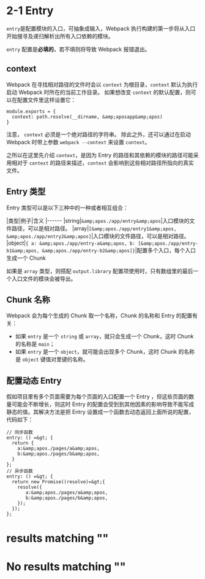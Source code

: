 
# 2-1 Entry

`entry`是配置模块的入口，可抽象成输入，Webpack 执行构建的第一步将从入口开始搜寻及递归解析出所有入口依赖的模块。

`entry` 配置是**必填的**，若不填则将导致 Webpack 报错退出。

## context

Webpack 在寻找相对路径的文件时会以 `context` 为根目录，`context` 默认为执行启动 Webpack 时所在的当前工作目录。
如果想改变 `context` 的默认配置，则可以在配置文件里这样设置它：

```
module.exports = {
  context: path.resolve(__dirname, &amp;aposapp&amp;apos)
}

```

注意， `context` 必须是一个绝对路径的字符串。
除此之外，还可以通过在启动 Webpack 时带上参数 `webpack --context` 来设置 `context`。

之所以在这里先介绍 `context`，是因为 Entry 的路径和其依赖的模块的路径可能采用相对于 `context` 的路径来描述，`context` 会影响到这些相对路径所指向的真实文件。

## Entry 类型

Entry 类型可以是以下三种中的一种或者相互组合：

|类型|例子|含义
|------
|string|`&amp;apos./app/entry&amp;apos`|入口模块的文件路径，可以是相对路径。
|array|`[&amp;apos./app/entry1&amp;apos, &amp;apos./app/entry2&amp;apos]`|入口模块的文件路径，可以是相对路径。
|object|`{ a: &amp;apos./app/entry-a&amp;apos, b: [&amp;apos./app/entry-b1&amp;apos, &amp;apos./app/entry-b2&amp;apos]}`|配置多个入口，每个入口生成一个 Chunk

如果是 `array` 类型，则搭配 `output.library` 配置项使用时，只有数组里的最后一个入口文件的模块会被导出。

## Chunk 名称

Webpack 会为每个生成的 Chunk 取一个名称，Chunk 的名称和 Entry 的配置有关：

- 如果 `entry` 是一个 `string` 或 `array`，就只会生成一个 Chunk，这时 Chunk 的名称是 `main`；
- 如果 `entry` 是一个 `object`，就可能会出现多个 Chunk，这时 Chunk 的名称是 `object` 键值对里键的名称。

## 配置动态 Entry

假如项目里有多个页面需要为每个页面的入口配置一个 Entry ，但这些页面的数量可能会不断增长，则这时 Entry 的配置会受到到其他因素的影响导致不能写成静态的值。其解决方法是把 Entry 设置成一个函数去动态返回上面所说的配置，代码如下：

```
// 同步函数
entry: () =&gt; {
  return {
    a:&amp;apos./pages/a&amp;apos,
    b:&amp;apos./pages/b&amp;apos,
  }
};
// 异步函数
entry: () =&gt; {
  return new Promise((resolve)=&gt;{
    resolve({
       a:&amp;apos./pages/a&amp;apos,
       b:&amp;apos./pages/b&amp;apos,
    });
  });
};

```

#  results matching ""

# No results matching ""
